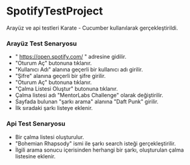 # SpotifyTestProject
Arayüz ve api testleri Karate - Cucumber kullanılarak gerçekleştirildi.

### Arayüz Test Senaryosu
* " https://open.spotify.com/ " adresine gidilir.
* "Oturum Aç" butonuna tıklanır.
* "Kullanıcı Adı" alanına geçerli bir kullanıcı adı girilir.
* "Şifre" alanına geçerli bir şifre girilir.
* "Oturum Aç" butonuna tıklanır.
* "Çalma Listesi Oluştur" butonuna tıklanır.
* Çalma listesi adı  "MentorLabs Challenge" olarak değiştirilir.
* Sayfada bulunan "şarkı arama" alanına "Daft Punk" girilir.
* İlk sıradaki şarkı listeye eklenir.

### Api Test Senaryosu
* Bir çalma listesi oluşturulur.
* "Bohemian Rhapsody" ismi ile şarkı search isteği gerçekleştirilir.
* İlgili arama sonucu içerisinden herhangi bir şarkı, oluşturulan çalma listesine eklenir.


